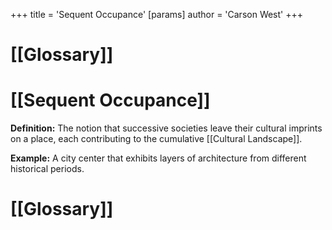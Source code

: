 +++
 title = 'Sequent Occupance'
[params]
	author = 'Carson West'
+++
# [[Glossary]]

# [[Sequent Occupance]] 
**Definition:**  The notion that successive societies leave their cultural imprints on a place, each contributing to the cumulative [[Cultural Landscape]].

**Example:**  A city center that exhibits layers of architecture from different historical periods.

# [[Glossary]]